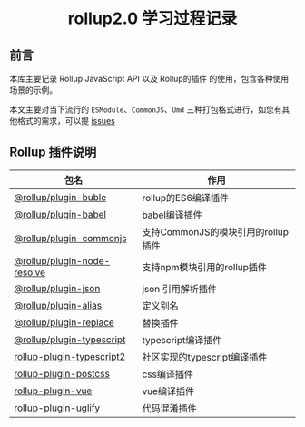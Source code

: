 <h1 align="center">
  rollup2.0 学习过程记录
</h1>

## 前言

本库主要记录 Rollup JavaScript API 以及 Rollup的插件 的使用，包含各种使用场景的示例。

本文主要对当下流行的 `ESModule`、`CommonJS`、`Umd` 三种打包格式进行，如您有其他格式的需求，可以提 [issues](https://github.com/wangxingkang/rollup-study/issues)

## Rollup 插件说明

|包名|作用|
|---|----|
|[@rollup/plugin-buble](https://github.com/rollup/plugins/tree/master/packages/buble)|rollup的ES6编译插件|
|[@rollup/plugin-babel](https://github.com/rollup/plugins/tree/master/packages/babel)|babel编译插件|
|[@rollup/plugin-commonjs](https://github.com/rollup/plugins/tree/master/packages/commonjs)|支持CommonJS的模块引用的rollup插件|
|[@rollup/plugin-node-resolve](https://github.com/rollup/plugins/tree/master/packages/commonjs)|支持npm模块引用的rollup插件|
|[@rollup/plugin-json](https://github.com/rollup/plugins/tree/master/packages/json)|json 引用解析插件|
|[@rollup/plugin-alias](https://github.com/rollup/plugins/tree/master/packages/alias)|定义别名|
|[@rollup/plugin-replace](https://github.com/rollup/plugins/tree/master/packages/replace)|替换插件|
|[@rollup/plugin-typescript](https://github.com/rollup/plugins/tree/master/packages/typescript)|typescript编译插件|
|[rollup-plugin-typescript2](https://github.com/ezolenko/rollup-plugin-typescript2)|社区实现的typescript编译插件|
|[rollup-plugin-postcss](https://github.com/egoist/rollup-plugin-postcss)|css编译插件|
|[rollup-plugin-vue](https://www.npmjs.com/package/rollup-plugin-vue)|vue编译插件|
|[rollup-plugin-uglify](https://github.com/TrySound/rollup-plugin-uglify)|代码混淆插件|